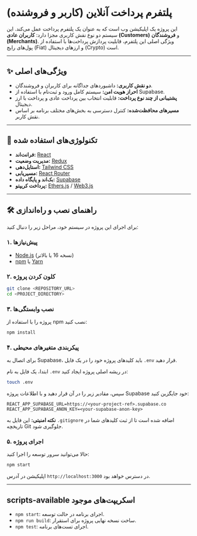 # پلتفرم پرداخت آنلاین (کاربر و فروشنده)

این پروژه یک اپلیکیشن وب است که به عنوان یک پلتفرم پرداخت عمل می‌کند. این سیستم دو نوع نقش کاربری مجزا دارد: **کاربران عادی (Customers)** و **فروشندگان (Merchants)**. ویژگی اصلی این پلتفرم، قابلیت پردازش پرداخت‌ها با استفاده از پول‌های رایج (Fiat) و ارزهای دیجیتال (Crypto) است.

---

## ✨ ویژگی‌های اصلی

- **دو نقش کاربری:** داشبوردهای جداگانه برای کاربران و فروشندگان.
- **احراز هویت امن:** سیستم کامل ورود و ثبت‌نام با استفاده از Supabase.
- **پشتیبانی از چند نوع پرداخت:** قابلیت انتخاب بین پرداخت عادی و پرداخت با ارز دیجیتال.
- **مسیرهای محافظت‌شده:** کنترل دسترسی به بخش‌های مختلف برنامه بر اساس نقش کاربر.

---

## 🚀 تکنولوژی‌های استفاده شده

- **فرانت‌اند:** [React](https://reactjs.org/)
- **مدیریت وضعیت:** [Redux](https://redux.js.org/)
- **استایل‌دهی:** [Tailwind CSS](https://tailwindcss.com/)
- **مسیریابی:** [React Router](https://reactrouter.com/)
- **بک‌اند و پایگاه داده:** [Supabase](https://supabase.io/)
- **پرداخت کریپتو:** [Ethers.js](https://ethers.io/) / [Web3.js](https://web3js.org/)

---

## 🛠️ راهنمای نصب و راه‌اندازی

برای اجرای این پروژه در سیستم خود، مراحل زیر را دنبال کنید:

### ۱. پیش‌نیازها

- [Node.js](https://nodejs.org/) (نسخه 16 یا بالاتر)
- [npm](https://www.npmjs.com/) یا [Yarn](https://yarnpkg.com/)

### ۲. کلون کردن پروژه

```bash
git clone <REPOSITORY_URL>
cd <PROJECT_DIRECTORY>
```

### ۳. نصب وابستگی‌ها

پروژه را با استفاده از npm نصب کنید:

```bash
npm install
```

### ۴. پیکربندی متغیرهای محیطی

برای اتصال به Supabase، باید کلیدهای پروژه خود را در یک فایل `.env` قرار دهید.

ابتدا، یک فایل به نام `.env` در ریشه اصلی پروژه ایجاد کنید:

```bash
touch .env
```

سپس، مقادیر زیر را در آن قرار دهید و با اطلاعات پروژه Supabase خود جایگزین کنید:

```env
REACT_APP_SUPABASE_URL=https://<your-project-ref>.supabase.co
REACT_APP_SUPABASE_ANON_KEY=<your-supabase-anon-key>
```

**نکته امنیتی:** این فایل به `.gitignore` اضافه شده است تا از ثبت کلیدهای شما در تاریخچه Git جلوگیری شود.

### ۵. اجرای پروژه

حالا می‌توانید سرور توسعه را اجرا کنید:

```bash
npm start
```

اپلیکیشن در آدرس `http://localhost:3000` در دسترس خواهد بود.

---

## scripts-available اسکریپت‌های موجود

- `npm start`: اجرای برنامه در حالت توسعه.
- `npm run build`: ساخت نسخه نهایی پروژه برای استقرار.
- `npm test`: اجرای تست‌های برنامه.
